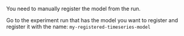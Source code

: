 You need to manually register the model from the run.

Go to the experiment run that has the model you want to register and register it with the name: `my-registered-timeseries-model`